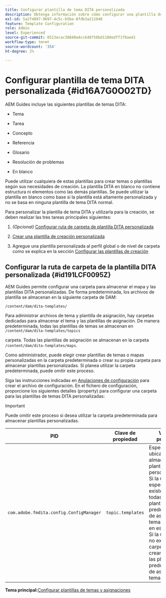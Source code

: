 ```yaml
---
title: Configurar plantilla de tema DITA personalizada
description: Obtenga información sobre cómo configurar una plantilla de tema DITA personalizada
exl-id: 5a2f4897-9697-4c5c-b5be-8fdb3a211948
feature: Template Configuration
role: Admin
level: Experienced
source-git-commit: 0513ecac38840a4cc649758bd1180edff1f8aed1
workflow-type: tm+mt
source-wordcount: '354'
ht-degree: 2%

---
```


# Configurar plantilla de tema DITA personalizada {#id16A7G0O02TD}

AEM Guides incluye las siguientes plantillas de temas DITA:

- Tema

- Tarea

- Concepto

- Referencia

- Glosario

- Resolución de problemas

- En blanco


Puede utilizar cualquiera de estas plantillas para crear temas o plantillas según sus necesidades de creación. La plantilla DITA en blanco no contiene estructura ni elementos como las demás plantillas. Se puede utilizar la plantilla en blanco como base si la plantilla está altamente personalizada y no se basa en ninguna plantilla de tema DITA normal.

Para personalizar la plantilla de tema DITA y utilizarla para la creación, se deben realizar las tres tareas principales siguientes:

1. *\(Opcional\)* [Configurar ruta de carpeta de plantilla DITA personalizada](#id191LCF0095Z)

1. [Crear una plantilla de creación personalizada](conf-folder-level.md#id1917D0EG0HJ)

1. Agregue una plantilla personalizada al perfil global o de nivel de carpeta como se explica en la sección [Configurar las plantillas de creación](conf-folder-level.md#id1889D0IL0Y4)


## Configurar la ruta de carpeta de la plantilla DITA personalizada {#id191LCF0095Z}

AEM Guides permite configurar una carpeta para almacenar el mapa y las plantillas DITA personalizadas. De forma predeterminada, los archivos de plantilla se almacenan en la siguiente carpeta de DAM:

`/content/dam/dita-templates/`

Para administrar archivos de tema y plantilla de asignación, hay carpetas dedicadas para almacenar el tema y las plantillas de asignación. De manera predeterminada, todas las plantillas de temas se almacenan en `/content/dam/dita-templates/topics`

carpeta. Todas las plantillas de asignación se almacenan en la carpeta `/content/dam/dita-templates/maps`.

Como administrador, puede elegir crear plantillas de temas o mapas personalizadas en la carpeta predeterminada o crear su propia carpeta para almacenar plantillas personalizadas. Si planea utilizar la carpeta predeterminada, puede omitir este proceso.

Siga las instrucciones indicadas en [Anulaciones de configuración](download-install-additional-config-override.md#) para crear el archivo de configuración. En el fichero de configuración, proporcione los siguientes detalles \(property\) para configurar una carpeta para las plantillas de temas DITA personalizadas:

>[!IMPORTANT]
>
> Puede omitir este proceso si desea utilizar la carpeta predeterminada para almacenar plantillas personalizadas.

| PID | Clave de propiedad | Valor de propiedad |
|---|------------|--------------|
| `com.adobe.fmdita.config.ConfigManager` | `topic.templates` | Especifique una ubicación para almacenar plantillas personalizadas.<br> Si la ubicación especificada existe en DAM, todas las plantillas predeterminadas de asignación y tema se copian en esa carpeta. Si la ubicación no existe, la carpeta se creará con todas las plantillas predeterminadas de asignación y tema. |

**Tema principal:**&#x200B;[ Configurar plantillas de temas y asignaciones](conf-template-tags.md)
